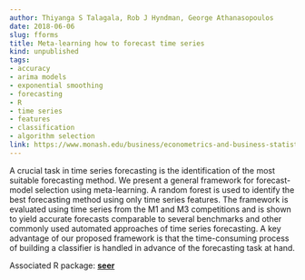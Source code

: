```yaml
---
author: Thiyanga S Talagala, Rob J Hyndman, George Athanasopoulos
date: 2018-06-06
slug: fforms
title: Meta-learning how to forecast time series
kind: unpublished
tags:
- accuracy
- arima models
- exponential smoothing
- forecasting
- R
- time series
- features
- classification
- algorithm selection
link: https://www.monash.edu/business/econometrics-and-business-statistics/research/publications/ebs/wp06-2018.pdf
---
```


A crucial task in time series forecasting is the identification of the most suitable forecasting
method. We present a general framework for forecast-model selection using meta-learning. A
random forest is used to identify the best forecasting method using only time series features.
The framework is evaluated using time series from the M1 and M3 competitions and is
shown to yield accurate forecasts comparable to several benchmarks and other commonly
used automated approaches of time series forecasting. A key advantage of our proposed
framework is that the time-consuming process of building a classifier is handled in advance
of the forecasting task at hand.


Associated R package: **[seer](https://github.com/thiyangt/seer)**
